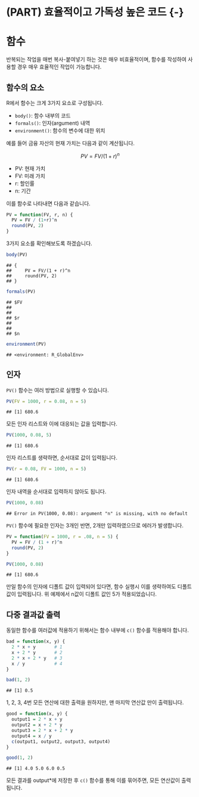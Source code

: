 
# (PART) 효율적이고 가독성 높은 코드 {-}

# 함수

반복되는 작업을 매번 복사-붙여넣기 하는 것은 매우 비효율적이며, 함수를 작성하여 사용할 경우 매우 효율적인 작업이 가능합니다.

## 함수의 요소

R에서 함수는 크게 3가지 요소로 구성됩니다.

- `body()`: 함수 내부의 코드
- `formals()`: 인자(argument) 내역
- `environment()`: 함수의 변수에 대한 위치

예를 들어 금융 자산의 현재 가치는 다음과 같이 계산됩니다.

$$PV = FV / (1+r)^n$$

- PV: 현재 가치
- FV: 미래 가치
- r: 할인률
- n: 기간

이를 함수로 나타내면 다음과 같습니다.


```r
PV = function(FV, r, n) {
  PV = FV / (1+r)^n
  round(PV, 2)
}
```

3가지 요소를 확인해보도록 하겠습니다.


```r
body(PV)
```

```
## {
##     PV = FV/(1 + r)^n
##     round(PV, 2)
## }
```

```r
formals(PV)
```

```
## $FV
## 
## 
## $r
## 
## 
## $n
```

```r
environment(PV)
```

```
## <environment: R_GlobalEnv>
```

## 인자

`PV()` 함수는 여러 방법으로 실행할 수 있습니다.


```r
PV(FV = 1000, r = 0.08, n = 5)
```

```
## [1] 680.6
```

모든 인자 리스트와 이에 대응되는 값을 입력합니다.


```r
PV(1000, 0.08, 5)
```

```
## [1] 680.6
```

인자 리스트를 생략하면, 순서대로 값이 입력됩니다.


```r
PV(r = 0.08, FV = 1000, n = 5)
```

```
## [1] 680.6
```

인자 내역을 순서대로 입력하지 않아도 됩니다.


```r
PV(1000, 0.08)
```

```
## Error in PV(1000, 0.08): argument "n" is missing, with no default
```

`PV()` 함수에 필요한 인자는 3개인 반면, 2개만 입력하였으므로 에러가 발생합니다.


```r
PV = function(FV = 1000, r = .08, n = 5) {
  PV = FV / (1 + r)^n
  round(PV, 2)
}

PV(1000, 0.08)
```

```
## [1] 680.6
```

만일 함수의 인자에 디폴트 값이 입력되어 있다면, 함수 실행시 이를 생략하여도 디폴트 값이 입력됩니다. 위 예제에서 n값이 디폴트 값인 5가 적용되었습니다.

## 다중 결과값 출력

동일한 함수를 여러값에 적용하기 위해서는 함수 내부에 `c()` 함수를 적용해야 합니다.


```r
bad = function(x, y) {
  2 * x + y       # 1
  x + 2 * y       # 2
  2 * x + 2 * y   # 3  
  x / y           # 4
}

bad(1, 2)
```

```
## [1] 0.5
```

1, 2, 3, 4번 모든 연산에 대한 출력을 원하지만, 맨 마지막 연산값 만이 출력됩니다.


```r
good = function(x, y) {
  output1 = 2 * x + y
  output2 = x + 2 * y
  output3 = 2 * x + 2 * y
  output4 = x / y
  c(output1, output2, output3, output4)
}

good(1, 2)
```

```
## [1] 4.0 5.0 6.0 0.5
```

모든 결과를 output*에 저장한 후 `c()` 함수를 통해 이를 묶어주면, 모든 연산값이 출력됩니다.



